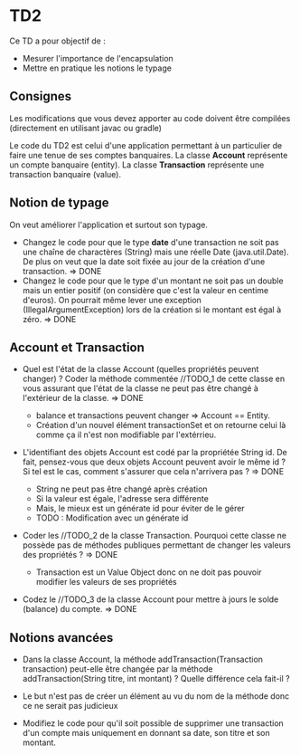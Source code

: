 # TD2
Ce TD a pour objectif de :

* Mesurer l'importance de l'encapsulation
* Mettre en pratique les notions le typage

## Consignes

Les modifications que vous devez apporter au code doivent être compilées (directement en utilisant javac ou gradle)

Le code du TD2 est celui d'une application permettant à un particulier de faire une tenue de ses comptes banquaires. La classe **Account** représente un compte banquaire (entity). La classe **Transaction** représente une transaction banquaire (value).

## Notion de typage

On veut améliorer l'application et surtout son typage.

* Changez le code pour que le type **date** d'une transaction ne soit pas une chaîne de charactères (String) mais une réelle Date (java.util.Date). De plus on veut que la date soit fixée au jour de la création d'une transaction. => DONE
* Changez le code pour que le type d'un montant ne soit pas un double mais un entier positif (on considère que c'est la valeur en centime d'euros). On pourrait même lever une exception (IllegalArgumentException) lors de la création si le montant est égal à zéro. => DONE

## Account et Transaction

* Quel est l'état de la classe Account (quelles propriétés peuvent changer) ? Coder la méthode commentée //TODO_1 de cette classe en vous assurant que l'état de la classe ne peut pas être changé à l'extérieur de la classe. => DONE
  
  - balance et transactions peuvent changer => Account == Entity.
  - Création d'un nouvel élément transactionSet et on retourne celui là comme ça il n'est non modifiable par l'extérrieu.
  
* L'identifiant des objets Account est codé par la propriétée String id. De fait, pensez-vous que deux objets Account peuvent avoir le même id ? Si tel est le cas, comment s'assurer que cela n'arrivera pas ? => DONE
  - String ne peut pas être changé après création
  - Si la valeur est égale, l'adresse sera différente
  - Mais, le mieux est un générate id pour éviter de le gérer
  - TODO : Modification avec un générate id

* Coder les //TODO_2 de la classe Transaction. Pourquoi cette classe ne possède pas de méthodes publiques permettant de changer les valeurs des propriétés ? => DONE
  - Transaction est un Value Object donc on ne doit pas pouvoir modifier les valeurs de ses propriétés

* Codez le //TODO_3 de la classe Account pour mettre à jours le solde (balance) du compte. => DONE

## Notions avancées

* Dans la classe Account, la méthode addTransaction(Transaction transaction) peut-elle être changée par la méthode addTransaction(String titre, int montant) ? Quelle différence cela fait-il ?
 
 - Le but n'est pas de créer un élément au vu du nom de la méthode donc ce ne serait pas judicieux
 
* Modifiez le code pour qu'il soit possible de supprimer une transaction d'un compte mais uniquement en donnant sa date, son titre et son montant.
